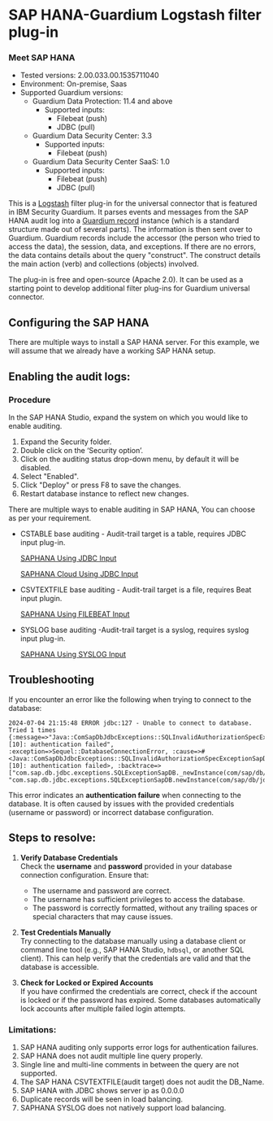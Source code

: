 # SAP HANA-Guardium Logstash filter plug-in
### Meet SAP HANA
* Tested versions: 2.00.033.00.1535711040
* Environment: On-premise, Saas
* Supported Guardium versions:
    * Guardium Data Protection: 11.4 and above
        * Supported inputs:
            * Filebeat (push)
            * JDBC (pull)
    * Guardium Data Security Center: 3.3
        * Supported inputs:
            * Filebeat (push)
    * Guardium Data Security Center SaaS: 1.0
        * Supported inputs:
            * Filebeat (push)
            * JDBC (pull)

This is a [Logstash](https://github.com/elastic/logstash) filter plug-in for the universal connector that is featured in IBM Security Guardium.
It parses events and messages from the SAP HANA audit log into a [Guardium record](https://github.com/IBM/universal-connectors/blob/main/common/src/main/java/com/ibm/guardium/universalconnector/commons/structures/Record.java) instance (which is a standard
structure made out of several parts). The information is then sent over to Guardium. Guardium records include the
accessor (the person who tried to access the data), the session, data, and exceptions. If there are no errors, the data
contains details about the query "construct". The construct details the main action (verb) and
collections (objects) involved.

The plug-in is free and open-source (Apache 2.0). It can be used as a starting point to develop additional filter
plug-ins for Guardium universal connector.

## Configuring the SAP HANA

There are multiple ways to install a SAP HANA server. For this example, we will assume that we already have a working
SAP HANA setup.

## Enabling the audit logs:
### Procedure
In the SAP HANA Studio, expand the system on which you would like to enable auditing.
1. Expand the Security folder.
2. Double click on the ‘Security option’.
3. Click on the auditing status drop-down menu, by default it will be disabled.
4. Select "Enabled".
5. Click "Deploy" or press F8 to save the changes.
6. Restart database instance to reflect new changes.


There are multiple ways to enable auditing in SAP HANA, You can choose as per your requirement.
* CSTABLE base auditing - Audit-trail target is a table, requires JDBC input plug-in.

  [SAPHANA Using JDBC Input](./saphanaUsingJDBCREADME.md)

  [SAPHANA Cloud Using JDBC Input](./saphanaCloudUsingJDBCREADME.md)

* CSVTEXTFILE base auditing - Audit-trail target is a file, requires Beat input plugin.

  [SAPHANA Using FILEBEAT Input](./saphanaUsingFilebeatREADME.md)

* SYSLOG base auditing -Audit-trail target is a syslog, requires syslog input plug-in.

  [SAPHANA Using SYSLOG Input](./saphanaUsingSyslogREADME.md)



## Troubleshooting

If you encounter an error like the following when trying to connect to the database:

```
2024-07-04 21:15:48 ERROR jdbc:127 - Unable to connect to database. Tried 1 times {:message=>"Java::ComSapDbJdbcExceptions::SQLInvalidAuthorizationSpecExceptionSapDB: [10]: authentication failed", :exception=>Sequel::DatabaseConnectionError, :cause=>#<Java::ComSapDbJdbcExceptions::SQLInvalidAuthorizationSpecExceptionSapDB: [10]: authentication failed>, :backtrace=>["com.sap.db.jdbc.exceptions.SQLExceptionSapDB._newInstance(com/sap/db/jdbc/exceptions/SQLExceptionSapDB.java:183)", "com.sap.db.jdbc.exceptions.SQLExceptionSapDB.newInstance(com/sap/db/jdbc/exceptions/SQLExceptionSapDB.java:42)", 
```

This error indicates an **authentication failure** when connecting to the database. It is often caused by issues with the provided credentials (username or password) or incorrect database configuration.

## Steps to resolve:

1. **Verify Database Credentials**  
   Check the **username** and **password** provided in your database connection configuration. Ensure that:
    - The username and password are correct.
    - The username has sufficient privileges to access the database.
    - The password is correctly formatted, without any trailing spaces or special characters that may cause issues.



3. **Test Credentials Manually**  
   Try connecting to the database manually using a database client or command line tool (e.g., SAP HANA Studio, `hdbsql`, or another SQL client). This can help verify that the credentials are valid and that the database is accessible.

4. **Check for Locked or Expired Accounts**  
   If you have confirmed the credentials are correct, check if the account is locked or if the password has expired. Some databases automatically lock accounts after multiple failed login attempts.


### Limitations:

1. SAP HANA auditing only supports error logs for authentication failures.
2. SAP HANA does not audit multiple line query properly.
3. Single line and multi-line comments in between the query are not supported.
4. The SAP HANA CSVTEXTFILE(audit target) does not audit the DB_Name.
5. SAP HANA with JDBC shows server ip as 0.0.0.0
6. Duplicate records will be seen in load balancing.
7. SAPHANA SYSLOG does not natively support load balancing.